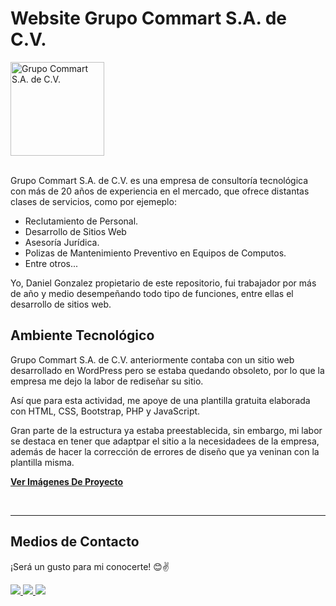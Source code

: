 # __Website Grupo Commart S.A. de C.V.__

<div>
    <img src="https://res.cloudinary.com/daniel-dev23/image/upload/v1664393807/Grupo%20Commart/logo_ahpskf.jpg" alt="Grupo Commart S.A. de C.V." width="150px">
</div>

<br>

Grupo Commart S.A. de C.V. es una empresa de consultoría tecnológica con más de 20 años de experiencia en el mercado, que ofrece distantas clases de servicios, como por ejemeplo:

- Reclutamiento de Personal.
- Desarrollo de Sitios Web
- Asesoría Jurídica.
- Polizas de Mantenimiento Preventivo en Equipos de Computos.
- Entre otros...

Yo, Daniel Gonzalez propietario de este repositorio, fui trabajador por más de año y medio desempeñando todo tipo de funciones, entre ellas el desarrollo de sitios web.

## __Ambiente Tecnológico__

Grupo Commart S.A. de C.V. anteriormente contaba con un sitio web desarrollado en WordPress pero se estaba quedando obsoleto, por lo que la empresa me dejo la labor de rediseñar su sitio.

Así que para esta actividad, me apoye de una plantilla gratuita elaborada con HTML, CSS, Bootstrap, PHP y JavaScript. 

Gran parte de la estructura ya estaba preestablecida, sin embargo, mi labor se destaca en tener que adaptpar el sitio a la necesidadees de la empresa, además de hacer la corrección de errores de diseño que ya veninan con la plantilla misma.

__[Ver Imágenes De Proyecto](./thumbnails.md)__

<br>

---

## __Medios de Contacto__

¡Será un gusto para mi conocerte! 😊✌

<a href="mailto:danieldev.info@gmail.com">
    <img src="https://img.shields.io/badge/Gmail-D14836?style=for-the-badge&logo=gmail&logoColor=white">
</a>
<a href="https://www.linkedin.com/in/daniel-gonzalez-dev/">
    <img src="https://img.shields.io/badge/LinkedIn-0077B5?style=for-the-badge&logo=linkedin&logoColor=white">
</a>
<a href="https://github.com/Daniel-Dev23">
    <img src="https://img.shields.io/badge/GitHub-100000?style=for-the-badge&logo=github&logoColor=white">
</a>
